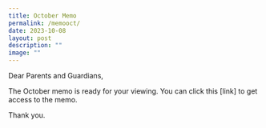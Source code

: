 ```yaml
---
title: October Memo
permalink: /memooct/
date: 2023-10-08
layout: post
description: ""
image: ""
---
```

Dear Parents and Guardians, 

The October memo is ready for your viewing. You can click this [link][](/files/Monthly%20Memo/octobermemo2023.pdf) to get access to the memo.

Thank you.